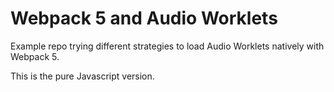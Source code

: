 # Webpack 5 and Audio Worklets

Example repo trying different strategies to load Audio Worklets
natively with Webpack 5.

This is the pure Javascript version.
